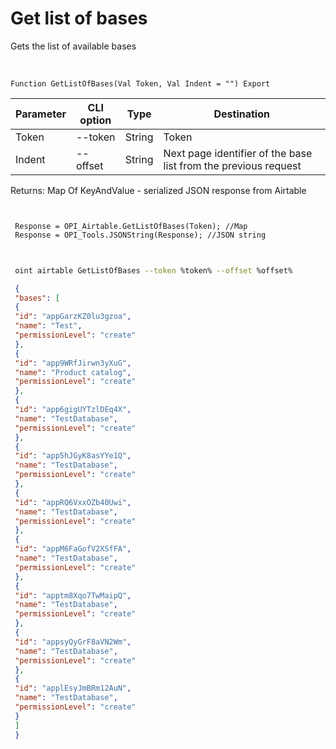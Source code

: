 ﻿---
sidebar_position: 1
---

# Get list of bases
 Gets the list of available bases


<br/>


`Function GetListOfBases(Val Token, Val Indent = "") Export`

 | Parameter | CLI option | Type | Destination |
 |-|-|-|-|
 | Token | --token | String | Token |
 | Indent | --offset | String | Next page identifier of the base list from the previous request |

 
 Returns: Map Of KeyAndValue - serialized JSON response from Airtable 





```bsl title="Code example"
 
 
 Response = OPI_Airtable.GetListOfBases(Token); //Map
 Response = OPI_Tools.JSONString(Response); //JSON string
 
```
	


```sh title="CLI command example"
 
 oint airtable GetListOfBases --token %token% --offset %offset%

```

```json title="Result"
 {
 "bases": [
 {
 "id": "appGarzKZ0lu3gzoa",
 "name": "Test",
 "permissionLevel": "create"
 },
 {
 "id": "app9WRfJirwn3yXuG",
 "name": "Product catalog",
 "permissionLevel": "create"
 },
 {
 "id": "app6gigUYTzlDEq4X",
 "name": "TestDatabase",
 "permissionLevel": "create"
 },
 {
 "id": "app5hJGyK8asYYe1Q",
 "name": "TestDatabase",
 "permissionLevel": "create"
 },
 {
 "id": "appRQ6VxxOZb40Uwi",
 "name": "TestDatabase",
 "permissionLevel": "create"
 },
 {
 "id": "appM6FaGofV2XSfFA",
 "name": "TestDatabase",
 "permissionLevel": "create"
 },
 {
 "id": "apptm8Xqo7TwMaipQ",
 "name": "TestDatabase",
 "permissionLevel": "create"
 },
 {
 "id": "appsyQyGrF8aVN2Wm",
 "name": "TestDatabase",
 "permissionLevel": "create"
 },
 {
 "id": "applEsyJmBRm12AuN",
 "name": "TestDatabase",
 "permissionLevel": "create"
 }
 ]
 }
```
